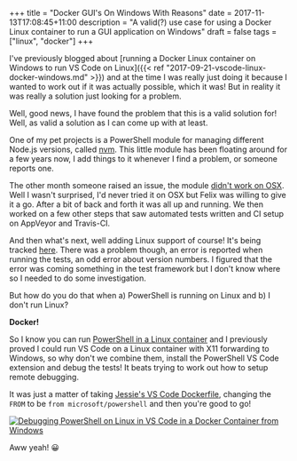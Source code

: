 +++
title = "Docker GUI's On Windows With Reasons"
date = 2017-11-13T17:08:45+11:00
description = "A valid(?) use case for using a Docker Linux container to run a GUI application on Windows"
draft = false
tags = ["linux", "docker"]
+++

I've previously blogged about [running a Docker Linux container on Windows to run VS Code on Linux]({{< ref "2017-09-21-vscode-linux-docker-windows.md" >}}) and at the time I was really just doing it because I wanted to work out if it was actually possible, which it was! But in reality it was really a solution just looking for a problem.

Well, good news, I have found the problem that this is a valid solution for! Well, as valid a solution as I can come up with at least.

One of my pet projects is a PowerShell module for managing different Node.js versions, called [nvm](https://github.com/aaronpowell/ps-nvmw). This little module has been floating around for a few years now, I add things to it whenever I find a problem, or someone reports one.

The other month someone raised an issue, the module [didn't work on OSX](https://github.com/aaronpowell/ps-nvmw/issues/21). Well I wasn't surprised, I'd never tried it on OSX but Felix was willing to give it a go. After a bit of back and forth it was all up and running. We then worked on a few other steps that saw automated tests written and CI setup on AppVeyor and Travis-CI.

And then what's next, well adding Linux support of course! It's being tracked [here](https://github.com/aaronpowell/ps-nvmw/issues/35). There was a problem though, an error is reported when running the tests, an odd error about version numbers. I figured that the error was coming something in the test framework but I don't know where so I needed to do some investigation.

But how do you do that when a) PowerShell is running on Linux and b) I don't run Linux?

**Docker!**

So I know you can run [PowerShell in a Linux container](https://store.docker.com/community/images/microsoft/powershell) and I previously proved I could run VS Code on a Linux container with X11 forwarding to Windows, so why don't we combine them, install the PowerShell VS Code extension and debug the tests! It beats trying to work out how to setup remote debugging.

It was just a matter of taking [Jessie's VS Code Dockerfile](https://github.com/jessfraz/dockerfiles/tree/master/vscode), changing the `FROM` to be `from microsoft/powershell` and then you're good to go!

[![Debugging PowerShell on Linux in VS Code in a Docker Container from Windows](/images/2017-11-13-docker-guis-on-windows-with-reasons-01.png)](/images/2017-11-13-docker-guis-on-windows-with-reasons-01.png)

Aww yeah! :grinning: